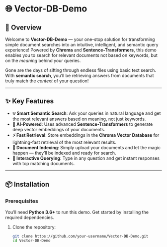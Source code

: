 # 🌐 Vector-DB-Demo

## 🚀 Overview

Welcome to **Vector-DB-Demo** — your one-stop solution for transforming simple document searches into an intuitive, intelligent, and semantic query experience! Powered by **Chroma** and **Sentence-Transformers**, this demo enables you to search for relevant documents not based on keywords, but on the *meaning* behind your queries.

Gone are the days of sifting through endless files using basic text search. With **semantic search**, you’ll be retrieving answers from documents that truly match the *context* of your question!

---

## ✨ Key Features

- **💡 Smart Semantic Search**: Ask your queries in natural language and get the most relevant answers based on meaning, not just keywords.
- **🧠 AI-Powered**: Uses advanced **Sentence-Transformers** to generate deep vector embeddings of your documents.
- **⚡️ Fast Retrieval**: Store embeddings in the **Chroma Vector Database** for lightning-fast retrieval of the most relevant results.
- **🔄 Document Indexing**: Simply upload your documents and let the magic happen — they’ll be indexed and ready for search.
- **💬 Interactive Querying**: Type in any question and get instant responses with top matching documents.

---

## 📦 Installation

### Prerequisites

You’ll need **Python 3.6+** to run this demo. Get started by installing the required dependencies.

1. Clone the repository:
   ```bash
   git clone https://github.com/your-username/Vector-DB-Demo.git
   cd Vector-DB-Demo
